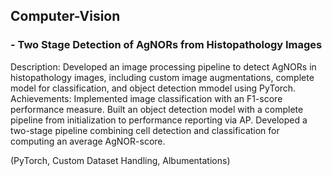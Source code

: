## Computer-Vision

### - Two Stage Detection of AgNORs from Histopathology Images

Description: Developed an image processing pipeline to detect AgNORs in histopathology images, including custom image augmentations, complete model for classification, and object detection mmodel using PyTorch.
Achievements:
Implemented image classification with an F1-score performance measure.
Built an object detection model with a complete pipeline from initialization to performance reporting via AP.
Developed a two-stage pipeline combining cell detection and classification for computing an average AgNOR-score.


(PyTorch, Custom Dataset Handling, Albumentations)
